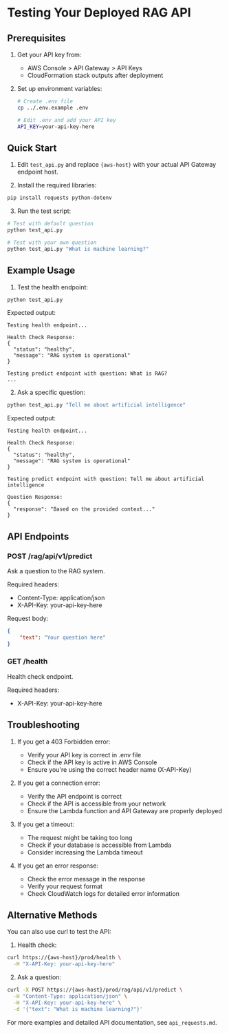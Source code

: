 # Testing Your Deployed RAG API

## Prerequisites

1. Get your API key from:
   - AWS Console > API Gateway > API Keys
   - CloudFormation stack outputs after deployment

2. Set up environment variables:
   ```bash
   # Create .env file
   cp ../.env.example .env

   # Edit .env and add your API key
   API_KEY=your-api-key-here
   ```

## Quick Start

1. Edit `test_api.py` and replace `{aws-host}` with your actual API Gateway endpoint host.

2. Install the required libraries:
```bash
pip install requests python-dotenv
```

3. Run the test script:
```bash
# Test with default question
python test_api.py

# Test with your own question
python test_api.py "What is machine learning?"
```

## Example Usage

1. Test the health endpoint:
```bash
python test_api.py
```

Expected output:
```
Testing health endpoint...

Health Check Response:
{
  "status": "healthy",
  "message": "RAG system is operational"
}

Testing predict endpoint with question: What is RAG?
...
```

2. Ask a specific question:
```bash
python test_api.py "Tell me about artificial intelligence"
```

Expected output:
```
Testing health endpoint...

Health Check Response:
{
  "status": "healthy",
  "message": "RAG system is operational"
}

Testing predict endpoint with question: Tell me about artificial intelligence

Question Response:
{
  "response": "Based on the provided context..."
}
```

## API Endpoints

### POST /rag/api/v1/predict
Ask a question to the RAG system.

Required headers:
- Content-Type: application/json
- X-API-Key: your-api-key-here

Request body:
```json
{
    "text": "Your question here"
}
```

### GET /health
Health check endpoint.

Required headers:
- X-API-Key: your-api-key-here

## Troubleshooting

1. If you get a 403 Forbidden error:
   - Verify your API key is correct in .env file
   - Check if the API key is active in AWS Console
   - Ensure you're using the correct header name (X-API-Key)

2. If you get a connection error:
   - Verify the API endpoint is correct
   - Check if the API is accessible from your network
   - Ensure the Lambda function and API Gateway are properly deployed

3. If you get a timeout:
   - The request might be taking too long
   - Check if your database is accessible from Lambda
   - Consider increasing the Lambda timeout

4. If you get an error response:
   - Check the error message in the response
   - Verify your request format
   - Check CloudWatch logs for detailed error information

## Alternative Methods

You can also use curl to test the API:

1. Health check:
```bash
curl https://{aws-host}/prod/health \
  -H "X-API-Key: your-api-key-here"
```

2. Ask a question:
```bash
curl -X POST https://{aws-host}/prod/rag/api/v1/predict \
  -H "Content-Type: application/json" \
  -H "X-API-Key: your-api-key-here" \
  -d '{"text": "What is machine learning?"}'
```

For more examples and detailed API documentation, see `api_requests.md`.
